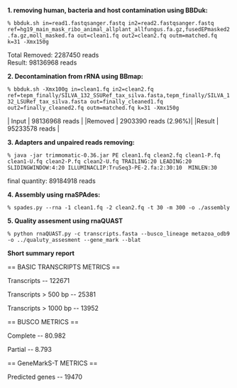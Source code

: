 
**1. removing human, bacteria and host contamination using BBDuk:**

`% bbduk.sh in=read1.fastqsanger.fastq in2=read2.fastqsanger.fastq ref=hg19_main_mask_ribo_animal_allplant_allfungus.fa.gz,fusedEPmasked2.fa.gz,moll_masked.fa out=clean1.fq out2=clean2.fq outm=matched.fq k=31 -Xmx150g`


Total Removed:                  2287450 reads    
Result:                         98136968 reads         


**2. Decontamination from rRNA using BBmap:**

`% bbduk.sh -Xmx100g in=clean1.fq in2=clean2.fq ref=tepm_finally/SILVA_132_SSURef_tax_silva.fasta,tepm_finally/SILVA_132_LSURef_tax_silva.fasta out=finally_cleaned1.fq out2=finally_cleaned2.fq outm=matched.fq k=31 -Xmx150g`

| Input  | 98136968 reads       |
|Removed | 2903390 reads (2.96%)|
|Result  | 95233578 reads       |




**3. Adapters and unpaired reads removing:**

`% java -jar trimmomatic-0.36.jar PE clean1.fq clean2.fq clean1-P.fq clean1-U.fq clean2-P.fq clean2-U.fq TRAILING:20 LEADING:20 SLIDINGWINDOW:4:20 ILLUMINACLIP:TruSeq3-PE-2.fa:2:30:10  MINLEN:30`
 
final quantity: 89184918 reads


**4. Assembly using rnaSPAdes:**

`% spades.py --rna -1 clean1.fq -2 clean2.fq -t 30 -m 300 -o ./assembly`

 
**5. Quality assesment using rnaQUAST**

`% python rnaQUAST.py -c transcripts.fasta --busco_lineage metazoa_odb9 -o ../qualuty_assesment --gene_mark --blat`


**Short summary report**


 == BASIC TRANSCRIPTS METRICS == 

Transcripts --                                            122671                   

Transcripts > 500 bp --                                   25381                    

Transcripts > 1000 bp --                                 13952

 == BUSCO METRICS == 

Complete --                                               80.982                   

Partial --                                            8.793

 == GeneMarkS-T METRICS == 

Predicted genes --                                        19470
